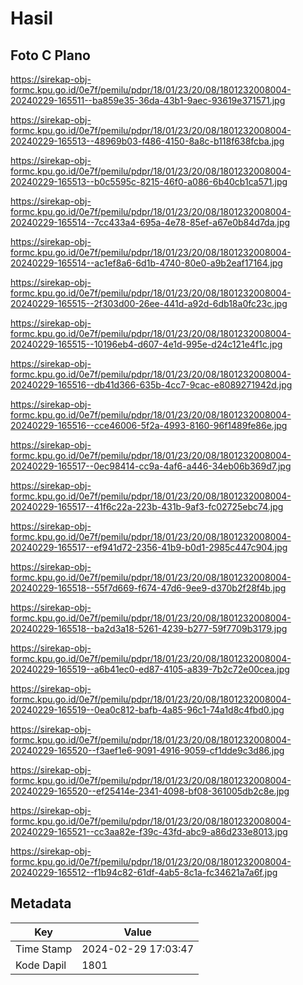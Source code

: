 # Hasil

## Foto C Plano

https://sirekap-obj-formc.kpu.go.id/0e7f/pemilu/pdpr/18/01/23/20/08/1801232008004-20240229-165511--ba859e35-36da-43b1-9aec-93619e371571.jpg

https://sirekap-obj-formc.kpu.go.id/0e7f/pemilu/pdpr/18/01/23/20/08/1801232008004-20240229-165513--48969b03-f486-4150-8a8c-b118f638fcba.jpg

https://sirekap-obj-formc.kpu.go.id/0e7f/pemilu/pdpr/18/01/23/20/08/1801232008004-20240229-165513--b0c5595c-8215-46f0-a086-6b40cb1ca571.jpg

https://sirekap-obj-formc.kpu.go.id/0e7f/pemilu/pdpr/18/01/23/20/08/1801232008004-20240229-165514--7cc433a4-695a-4e78-85ef-a67e0b84d7da.jpg

https://sirekap-obj-formc.kpu.go.id/0e7f/pemilu/pdpr/18/01/23/20/08/1801232008004-20240229-165514--ac1ef8a6-6d1b-4740-80e0-a9b2eaf17164.jpg

https://sirekap-obj-formc.kpu.go.id/0e7f/pemilu/pdpr/18/01/23/20/08/1801232008004-20240229-165515--2f303d00-26ee-441d-a92d-6db18a0fc23c.jpg

https://sirekap-obj-formc.kpu.go.id/0e7f/pemilu/pdpr/18/01/23/20/08/1801232008004-20240229-165515--10196eb4-d607-4e1d-995e-d24c121e4f1c.jpg

https://sirekap-obj-formc.kpu.go.id/0e7f/pemilu/pdpr/18/01/23/20/08/1801232008004-20240229-165516--db41d366-635b-4cc7-9cac-e8089271942d.jpg

https://sirekap-obj-formc.kpu.go.id/0e7f/pemilu/pdpr/18/01/23/20/08/1801232008004-20240229-165516--cce46006-5f2a-4993-8160-96f1489fe86e.jpg

https://sirekap-obj-formc.kpu.go.id/0e7f/pemilu/pdpr/18/01/23/20/08/1801232008004-20240229-165517--0ec98414-cc9a-4af6-a446-34eb06b369d7.jpg

https://sirekap-obj-formc.kpu.go.id/0e7f/pemilu/pdpr/18/01/23/20/08/1801232008004-20240229-165517--41f6c22a-223b-431b-9af3-fc02725ebc74.jpg

https://sirekap-obj-formc.kpu.go.id/0e7f/pemilu/pdpr/18/01/23/20/08/1801232008004-20240229-165517--ef941d72-2356-41b9-b0d1-2985c447c904.jpg

https://sirekap-obj-formc.kpu.go.id/0e7f/pemilu/pdpr/18/01/23/20/08/1801232008004-20240229-165518--55f7d669-f674-47d6-9ee9-d370b2f28f4b.jpg

https://sirekap-obj-formc.kpu.go.id/0e7f/pemilu/pdpr/18/01/23/20/08/1801232008004-20240229-165518--ba2d3a18-5261-4239-b277-59f7709b3179.jpg

https://sirekap-obj-formc.kpu.go.id/0e7f/pemilu/pdpr/18/01/23/20/08/1801232008004-20240229-165519--a6b41ec0-ed87-4105-a839-7b2c72e00cea.jpg

https://sirekap-obj-formc.kpu.go.id/0e7f/pemilu/pdpr/18/01/23/20/08/1801232008004-20240229-165519--0ea0c812-bafb-4a85-96c1-74a1d8c4fbd0.jpg

https://sirekap-obj-formc.kpu.go.id/0e7f/pemilu/pdpr/18/01/23/20/08/1801232008004-20240229-165520--f3aef1e6-9091-4916-9059-cf1dde9c3d86.jpg

https://sirekap-obj-formc.kpu.go.id/0e7f/pemilu/pdpr/18/01/23/20/08/1801232008004-20240229-165520--ef25414e-2341-4098-bf08-361005db2c8e.jpg

https://sirekap-obj-formc.kpu.go.id/0e7f/pemilu/pdpr/18/01/23/20/08/1801232008004-20240229-165521--cc3aa82e-f39c-43fd-abc9-a86d233e8013.jpg

https://sirekap-obj-formc.kpu.go.id/0e7f/pemilu/pdpr/18/01/23/20/08/1801232008004-20240229-165512--f1b94c82-61df-4ab5-8c1a-fc34621a7a6f.jpg


## Metadata

| Key        | Value               |
| ---------- | ------------------- |
| Time Stamp | 2024-02-29 17:03:47 |
| Kode Dapil | 1801                |



